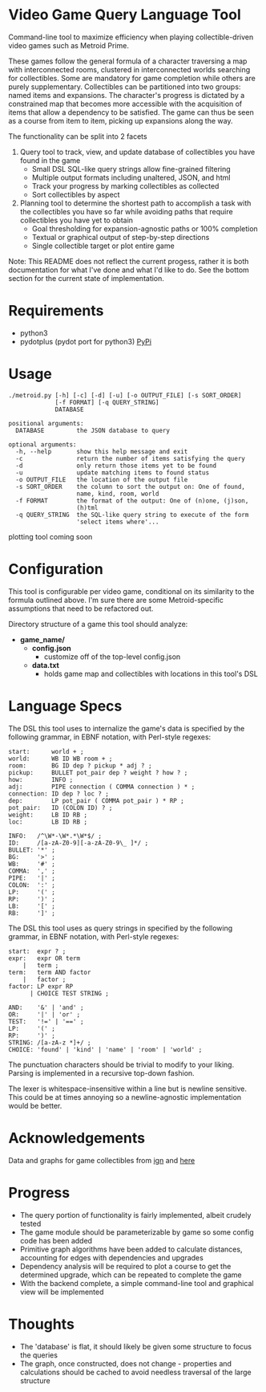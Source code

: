 # Video Game Query Language Tool

Command-line tool to maximize efficiency when playing
collectible-driven video games such as Metroid Prime.

These games follow the general formula of a character traversing a map
with interconnected rooms, clustered in interconnected worlds
searching for collectibles. Some are mandatory for game completion
while others are purely supplementary. Collectibles can be partitioned
into two groups: named items and expansions. The character's progress
is dictated by a constrained map that becomes more accessible with the
acquisition of items that allow a dependency to be satisfied. The game
can thus be seen as a course from item to item, picking up expansions
along the way.

The functionality can be split into 2 facets

1. Query tool to track, view, and update database of collectibles you
have found in the game
    * Small DSL SQL-like query strings allow fine-grained filtering
    * Multiple output formats including unaltered, JSON, and html
    * Track your progress by marking collectibles as collected
    * Sort collectibles by aspect
1. Planning tool to determine the shortest path to accomplish a task
   with the collectibles you have so far while avoiding paths that
   require collectibles you have yet to obtain
   * Goal thresholding for expansion-agnostic paths or 100% completion
   * Textual or graphical output of step-by-step directions
   * Single collectible target or plot entire game

Note: This README does not reflect the current progess, rather it is
both documentation for what I've done and what I'd like to do. See the
bottom section for the current state of implementation.

# Requirements
* python3
* pydotplus (pydot port for python3)
  [PyPi](https://pypi.python.org/pypi/pydotplus)

# Usage

```
./metroid.py [-h] [-c] [-d] [-u] [-o OUTPUT_FILE] [-s SORT_ORDER]
             [-f FORMAT] [-q QUERY_STRING]
             DATABASE

positional arguments:
  DATABASE         the JSON database to query

optional arguments:
  -h, --help       show this help message and exit
  -c               return the number of items satisfying the query
  -d               only return those items yet to be found
  -u               update matching items to found status
  -o OUTPUT_FILE   the location of the output file
  -s SORT_ORDER    the column to sort the output on: One of found,
                   name, kind, room, world
  -f FORMAT        the format of the output: One of (n)one, (j)son,
                   (h)tml
  -q QUERY_STRING  the SQL-like query string to execute of the form
                   'select items where'...
```

plotting tool coming soon

# Configuration

This tool is configurable per video game, conditional on its
similarity to the formula outlined above. I'm sure there are some
Metroid-specific assumptions that need to be refactored out.

Directory structure of a game this tool should analyze:
* **game_name/**
  * **config.json**
    - customize off of the top-level config.json
  * **data.txt**
    - holds game map and collectibles with locations in this tool's DSL

# Language Specs

The DSL this tool uses to internalize the game's data is specified by
the following grammar, in EBNF notation, with Perl-style regexes:

```
start:      world + ;
world:      WB ID WB room + ;
room:       BG ID dep ? pickup * adj ? ;
pickup:     BULLET pot_pair dep ? weight ? how ? ;
how:        INFO ;
adj:        PIPE connection ( COMMA connection ) * ;
connection: ID dep ? loc ? ;
dep:        LP pot_pair ( COMMA pot_pair ) * RP ;
pot_pair:   ID (COLON ID) ? ;
weight:     LB ID RB ;
loc:        LB ID RB ;

INFO:   /^\W*-\W*.*\W*$/ ;
ID:     /[a-zA-Z0-9][-a-zA-Z0-9\_ ]*/ ;
BULLET: '*' ;
BG:     '>' ;
WB:     '#' ;
COMMA:  ',' ;
PIPE:   '|' ;
COLON:  ':' ;
LP:     '(' ;
RP:     ')' ;
LB:     '[' ;
RB:     ']' ;
```

The DSL this tool uses as query strings in specified by the following
grammar, in EBNF notation, with Perl-style regexes:

```
start:  expr ? ;
expr:   expr OR term
    |   term ;
term:   term AND factor
    |   factor ;
factor: LP expr RP
      | CHOICE TEST STRING ;

AND:    '&' | 'and' ;
OR:     '|' | 'or' ;
TEST:   '!=' | '==' ;
LP:     '(' ;
RP:     ')' ;
STRING: /[a-zA-z *]+/ ;
CHOICE: 'found' | 'kind' | 'name' | 'room' | 'world' ;
```

The punctuation characters should be trivial to modify to your
liking. Parsing is implemented in a recursive top-down fashion.

The lexer is whitespace-insensitive within a line but is newline
sensitive. This could be at times annoying so a newline-agnostic
implementation would be better.

# Acknowledgements

Data and graphs for game collectibles from
[ign](http://www.ign.com/wikis/metroid-prime/) and
[here](http://metroid.retropixel.net/games/mprime/)

# Progress

* The query portion of functionality is fairly implemented, albeit
  crudely tested
* The game module should be parameterizable by game so some config
  code has been added
* Primitive graph algorithms have been added to calculate distances,
  accounting for edges with dependencies and upgrades
* Dependency analysis will be required to plot a course to get the
  determined upgrade, which can be repeated to complete the game
* With the backend complete, a simple command-line tool and graphical
  view will be implemented

# Thoughts

* The 'database' is flat, it should likely be given some structure to
  focus the queries
* The graph, once constructed, does not change - properties and
  calculations should be cached to avoid needless traversal of the
  large structure
